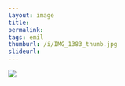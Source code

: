 ```yaml
---
layout: image
title: 
permalink: 
tags: emil
thumburl: /i/IMG_1383_thumb.jpg
slideurl: 
---
```

![]({{site.url}}/i/IMG_1383.jpg)


